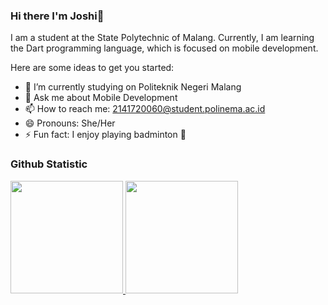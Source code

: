 ### Hi there I'm Joshi👋

I am a student at the State Polytechnic of Malang. Currently, I am learning the Dart programming language, which is focused on mobile development.

Here are some ideas to get you started:

- 🔭 I’m currently studying on Politeknik Negeri Malang
- 💬 Ask me about Mobile Development
- 📫 How to reach me: 2141720060@student.polinema.ac.id
- 😄 Pronouns: She/Her
- ⚡ Fun fact: I enjoy playing badminton 🏸


### Github Statistic
<p align="left">
<a href="https://github.com/maidyjoshi">
  <img height="180em" src="https://github-readme-stats-eight-theta.vercel.app/api?username=maidyjoshi&show_icons=true&theme=algolia&include_all_commits=true&count_private=true"/>
  <img height="180em" src="https://github-readme-stats-eight-theta.vercel.app/api/top-langs/?username=maidyjoshi&layout=compact&langs_count=8&theme=algolia"/>
</a>
</p>
